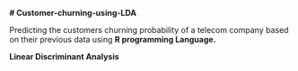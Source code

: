 **# Customer-churning-using-LDA**



Predicting the customers churning probability of a telecom company based on their previous data using **R programming Language.**



**Linear Discriminant Analysis**
